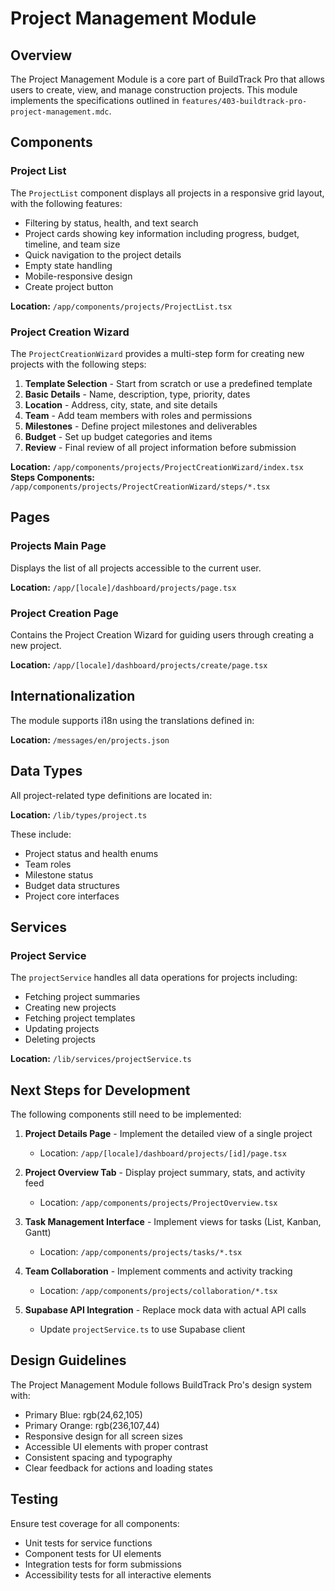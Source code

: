 # Project Management Module

## Overview

The Project Management Module is a core part of BuildTrack Pro that allows users to create, view, and manage construction projects. This module implements the specifications outlined in `features/403-buildtrack-pro-project-management.mdc`.

## Components

### Project List

The `ProjectList` component displays all projects in a responsive grid layout, with the following features:
- Filtering by status, health, and text search
- Project cards showing key information including progress, budget, timeline, and team size
- Quick navigation to the project details
- Empty state handling
- Mobile-responsive design
- Create project button

**Location:** `/app/components/projects/ProjectList.tsx`

### Project Creation Wizard

The `ProjectCreationWizard` provides a multi-step form for creating new projects with the following steps:

1. **Template Selection** - Start from scratch or use a predefined template
2. **Basic Details** - Name, description, type, priority, dates
3. **Location** - Address, city, state, and site details
4. **Team** - Add team members with roles and permissions
5. **Milestones** - Define project milestones and deliverables
6. **Budget** - Set up budget categories and items
7. **Review** - Final review of all project information before submission

**Location:** `/app/components/projects/ProjectCreationWizard/index.tsx`
**Steps Components:** `/app/components/projects/ProjectCreationWizard/steps/*.tsx`

## Pages

### Projects Main Page

Displays the list of all projects accessible to the current user.

**Location:** `/app/[locale]/dashboard/projects/page.tsx`

### Project Creation Page

Contains the Project Creation Wizard for guiding users through creating a new project.

**Location:** `/app/[locale]/dashboard/projects/create/page.tsx`

## Internationalization

The module supports i18n using the translations defined in:

**Location:** `/messages/en/projects.json`

## Data Types

All project-related type definitions are located in:

**Location:** `/lib/types/project.ts`

These include:
- Project status and health enums
- Team roles
- Milestone status
- Budget data structures
- Project core interfaces

## Services

### Project Service

The `projectService` handles all data operations for projects including:
- Fetching project summaries
- Creating new projects
- Fetching project templates
- Updating projects
- Deleting projects

**Location:** `/lib/services/projectService.ts`

## Next Steps for Development

The following components still need to be implemented:

1. **Project Details Page** - Implement the detailed view of a single project
   - Location: `/app/[locale]/dashboard/projects/[id]/page.tsx`

2. **Project Overview Tab** - Display project summary, stats, and activity feed
   - Location: `/app/components/projects/ProjectOverview.tsx`

3. **Task Management Interface** - Implement views for tasks (List, Kanban, Gantt)
   - Location: `/app/components/projects/tasks/*.tsx`

4. **Team Collaboration** - Implement comments and activity tracking
   - Location: `/app/components/projects/collaboration/*.tsx`

5. **Supabase API Integration** - Replace mock data with actual API calls
   - Update `projectService.ts` to use Supabase client

## Design Guidelines

The Project Management Module follows BuildTrack Pro's design system with:
- Primary Blue: rgb(24,62,105)
- Primary Orange: rgb(236,107,44)
- Responsive design for all screen sizes
- Accessible UI elements with proper contrast
- Consistent spacing and typography
- Clear feedback for actions and loading states

## Testing

Ensure test coverage for all components:
- Unit tests for service functions
- Component tests for UI elements
- Integration tests for form submissions
- Accessibility tests for all interactive elements

